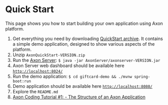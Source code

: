 # Quick Start

This page shows you how to start building your own application using Axon platform.

1. Get everything you need by downloading [QuickStart archive](https://axoniq.io/download). It contains a simple demo application, designed to show various aspects of the platform.
2. Unzip `AxonQuickStart-VERSION.zip`
3. Run the [Axon Server](axon-server.md): `$ java -jar AxonServer/axonserver-VERSION.jar`
4. Axon Server web dashboard should be available here [`http://localhost:8024/`](http://localhost:8024/)
5. Run the demo application: `$ cd giftcard-demo && ./mvnw spring-boot:run`
6. Demo application should be available here [`http://localhost:8080/`](http://localhost:8080/)
7. Explore the `README.md`
8. [Axon Coding Tutorial \#1: - The Structure of an Axon Application](https://youtu.be/tqn9p8Duy54)

